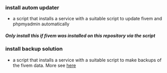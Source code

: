 ### install autom updater
- a script that installs a service with a suitable script to update fivem and phpmyadmin automatically
##### Only install this if fivem was installed on this repository via the script

### install backup solution
- a script that installs a service with a suitable script to make backups of the fivem data. More see [here](../../backup-solution)
